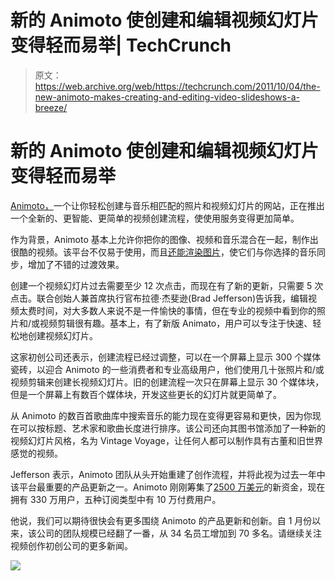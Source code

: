 # 新的 Animoto 使创建和编辑视频幻灯片变得轻而易举| TechCrunch

> 原文：<https://web.archive.org/web/https://techcrunch.com/2011/10/04/the-new-animoto-makes-creating-and-editing-video-slideshows-a-breeze/>

# 新的 Animoto 使创建和编辑视频幻灯片变得轻而易举

[Animoto，](https://web.archive.org/web/20230308112905/http://animoto.com/)一个让你轻松创建与音乐相匹配的照片和视频幻灯片的网站，正在推出一个全新的、更智能、更简单的视频创建流程，使使用服务变得更加简单。

作为背景，Animoto 基本上允许你把你的图像、视频和音乐混合在一起，制作出很酷的视频。该平台不仅易于使用，而且[还能渲染图片](https://web.archive.org/web/20230308112905/https://techcrunch.com/2011/02/07/animoto-gets-10x-faster-doubles-video-resolution-and-just-generally-rocks/)，使它们与你选择的音乐同步，增加了不错的过渡效果。

创建一个视频幻灯片过去需要至少 12 次点击，而现在有了新的更新，只需要 5 次点击。联合创始人兼首席执行官布拉德·杰斐逊(Brad Jefferson)告诉我，编辑视频太费时间，对大多数人来说不是一件愉快的事情，但在专业的视频中看到你的照片和/或视频剪辑很有趣。基本上，有了新版 Animato，用户可以专注于快速、轻松地创建视频幻灯片。

这家初创公司还表示，创建流程已经过调整，可以在一个屏幕上显示 300 个媒体瓷砖，以迎合 Animoto 的一些消费者和专业高级用户，他们使用几十张照片和/或视频剪辑来创建长视频幻灯片。旧的创建流程一次只在屏幕上显示 30 个媒体块，但是一个屏幕上有数百个媒体块，开发这些更长的幻灯片就更简单了。

从 Animoto 的数百首歌曲库中搜索音乐的能力现在变得更容易和更快，因为你现在可以按标题、艺术家和歌曲长度进行排序。该公司还向其图书馆添加了一种新的视频幻灯片风格，名为 Vintage Voyage，让任何人都可以制作具有古董和旧世界感觉的视频。

Jefferson 表示，Animoto 团队从头开始重建了创作流程，并将此视为过去一年中该平台最重要的产品更新之一。Animoto 刚刚筹集了[2500 万美元](https://web.archive.org/web/20230308112905/https://techcrunch.com/2011/06/29/animoto-in-it-to-win-it-takes-25-million-in-third-venture-round/)的新资金，现在拥有 330 万用户，五种订阅类型中有 10 万付费用户。

他说，我们可以期待很快会有更多围绕 Animoto 的产品更新和创新。自 1 月份以来，该公司的团队规模已经翻了一番，从 34 名员工增加到 70 多名。请继续关注视频创作初创公司的更多新闻。

![](img/24d25e671fcd4c6951f6ac75e76b5bd3.png)